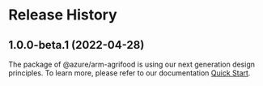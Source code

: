 # Release History
    
## 1.0.0-beta.1 (2022-04-28)

The package of @azure/arm-agrifood is using our next generation design principles. To learn more, please refer to our documentation [Quick Start](https://aka.ms/js-track2-quickstart).
